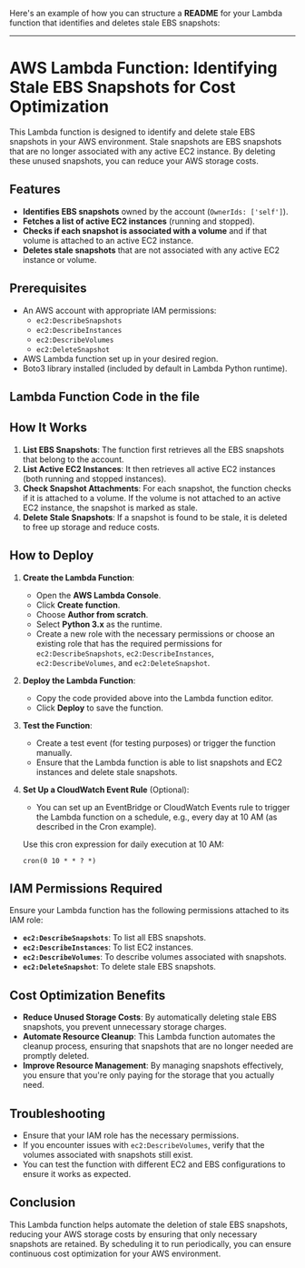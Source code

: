 Here's an example of how you can structure a **README** for your Lambda function that identifies and deletes stale EBS snapshots:

---

# AWS Lambda Function: Identifying Stale EBS Snapshots for Cost Optimization

This Lambda function is designed to identify and delete stale EBS snapshots in your AWS environment. Stale snapshots are EBS snapshots that are no longer associated with any active EC2 instance. By deleting these unused snapshots, you can reduce your AWS storage costs.

## Features

- **Identifies EBS snapshots** owned by the account (`OwnerIds: ['self']`).
- **Fetches a list of active EC2 instances** (running and stopped).
- **Checks if each snapshot is associated with a volume** and if that volume is attached to an active EC2 instance.
- **Deletes stale snapshots** that are not associated with any active EC2 instance or volume.

## Prerequisites

- An AWS account with appropriate IAM permissions:
  - `ec2:DescribeSnapshots`
  - `ec2:DescribeInstances`
  - `ec2:DescribeVolumes`
  - `ec2:DeleteSnapshot`
- AWS Lambda function set up in your desired region.
- Boto3 library installed (included by default in Lambda Python runtime).

## Lambda Function Code in the file


## How It Works

1. **List EBS Snapshots**: The function first retrieves all the EBS snapshots that belong to the account.
2. **List Active EC2 Instances**: It then retrieves all active EC2 instances (both running and stopped instances).
3. **Check Snapshot Attachments**: For each snapshot, the function checks if it is attached to a volume. If the volume is not attached to an active EC2 instance, the snapshot is marked as stale.
4. **Delete Stale Snapshots**: If a snapshot is found to be stale, it is deleted to free up storage and reduce costs.

## How to Deploy

1. **Create the Lambda Function**:
   - Open the **AWS Lambda Console**.
   - Click **Create function**.
   - Choose **Author from scratch**.
   - Select **Python 3.x** as the runtime.
   - Create a new role with the necessary permissions or choose an existing role that has the required permissions for `ec2:DescribeSnapshots`, `ec2:DescribeInstances`, `ec2:DescribeVolumes`, and `ec2:DeleteSnapshot`.

2. **Deploy the Lambda Function**:
   - Copy the code provided above into the Lambda function editor.
   - Click **Deploy** to save the function.

3. **Test the Function**:
   - Create a test event (for testing purposes) or trigger the function manually.
   - Ensure that the Lambda function is able to list snapshots and EC2 instances and delete stale snapshots.

4. **Set Up a CloudWatch Event Rule** (Optional):
   - You can set up an EventBridge or CloudWatch Events rule to trigger the Lambda function on a schedule, e.g., every day at 10 AM (as described in the Cron example).

   Use this cron expression for daily execution at 10 AM:

   ```
   cron(0 10 * * ? *)
   ```

## IAM Permissions Required

Ensure your Lambda function has the following permissions attached to its IAM role:

- **`ec2:DescribeSnapshots`**: To list all EBS snapshots.
- **`ec2:DescribeInstances`**: To list EC2 instances.
- **`ec2:DescribeVolumes`**: To describe volumes associated with snapshots.
- **`ec2:DeleteSnapshot`**: To delete stale EBS snapshots.

## Cost Optimization Benefits

- **Reduce Unused Storage Costs**: By automatically deleting stale EBS snapshots, you prevent unnecessary storage charges.
- **Automate Resource Cleanup**: This Lambda function automates the cleanup process, ensuring that snapshots that are no longer needed are promptly deleted.
- **Improve Resource Management**: By managing snapshots effectively, you ensure that you're only paying for the storage that you actually need.

## Troubleshooting

- Ensure that your IAM role has the necessary permissions.
- If you encounter issues with `ec2:DescribeVolumes`, verify that the volumes associated with snapshots still exist.
- You can test the function with different EC2 and EBS configurations to ensure it works as expected.



## Conclusion

This Lambda function helps automate the deletion of stale EBS snapshots, reducing your AWS storage costs by ensuring that only necessary snapshots are retained. By scheduling it to run periodically, you can ensure continuous cost optimization for your AWS environment.